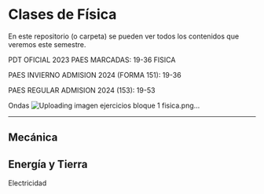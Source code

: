 # Clases de Física
En este repositorio (o carpeta) se pueden ver todos los contenidos que veremos este semestre. 

PDT OFICIAL 2023 PAES MARCADAS: 19-36 FISICA 


 


PAES INVIERNO ADMISION 2024 (FORMA 151): 19-36 


PAES REGULAR ADMISION 2024 (153): 19-53 


 

Ondas
![Uploading imagen ejercicios bloque 1 fisica.png…]()

---

Mecánica
---
Energía y Tierra
---
Electricidad

